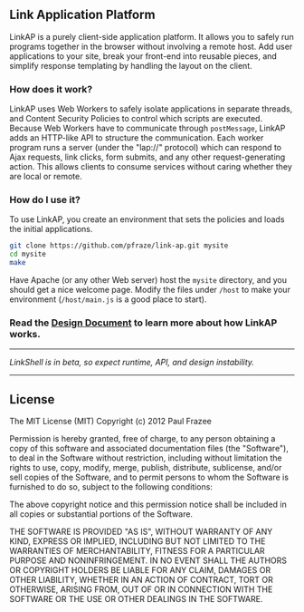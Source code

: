 ## Link Application Platform

LinkAP is a purely client-side application platform. It allows you to safely run programs together in the browser without involving a remote host. Add user applications to your site, break your front-end into reusable pieces, and simplify response templating by handling the layout on the client.

### How does it work?

LinkAP uses Web Workers to safely isolate applications in separate threads, and Content Security Policies to control which scripts are executed. Because Web Workers have to communicate through `postMessage`, LinkAP adds an HTTP-like API to structure the communication. Each worker program runs a server (under the "lap://" protocol) which can respond to Ajax requests, link clicks, form submits, and any other request-generating action. This allows clients to consume services without caring whether they are local or remote.

### How do I use it?

To use LinkAP, you create an environment that sets the policies and loads the initial applications.

```bash
git clone https://github.com/pfraze/link-ap.git mysite
cd mysite
make
```

Have Apache (or any other Web server) host the `mysite` directory, and you should get a nice welcome page. Modify the files under `/host` to make your environment (`/host/main.js` is a good place to start).

### Read the [Design Document](//github.com/pfraze/link-ap/wiki/Design-Document) to learn more about how LinkAP works.

---

*LinkShell is in beta, so expect runtime, API, and design instability.*

---

## License

The MIT License (MIT)
Copyright (c) 2012 Paul Frazee

Permission is hereby granted, free of charge, to any person obtaining a copy of this software and associated documentation files (the "Software"), to deal in the Software without restriction, including without limitation the rights to use, copy, modify, merge, publish, distribute, sublicense, and/or sell copies of the Software, and to permit persons to whom the Software is furnished to do so, subject to the following conditions:

The above copyright notice and this permission notice shall be included in all copies or substantial portions of the Software.

THE SOFTWARE IS PROVIDED "AS IS", WITHOUT WARRANTY OF ANY KIND, EXPRESS OR IMPLIED, INCLUDING BUT NOT LIMITED TO THE WARRANTIES OF MERCHANTABILITY, FITNESS FOR A PARTICULAR PURPOSE AND NONINFRINGEMENT. IN NO EVENT SHALL THE AUTHORS OR COPYRIGHT HOLDERS BE LIABLE FOR ANY CLAIM, DAMAGES OR OTHER LIABILITY, WHETHER IN AN ACTION OF CONTRACT, TORT OR OTHERWISE, ARISING FROM, OUT OF OR IN CONNECTION WITH THE SOFTWARE OR THE USE OR OTHER DEALINGS IN THE SOFTWARE.
